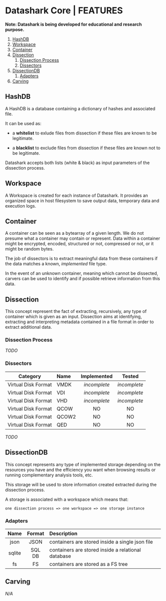 # Datashark Core | FEATURES

**Note: Datashark is being developed for educational and research purpose.**


 1. [HashDB](#hashdb)
 2. [Workspace](#workspace)
 3. [Container](#container)
 4. [Dissection](#dissection)
    1. [Dissection Process](#dissection-process)
    2. [Dissectors](#dissectors)
 5. [DissectionDB](#dissectiondb)
    1. [Adapters](#adapters)
 6. [Carving](#carving)


## HashDB

A HashDB is a database containing a dictionary of hashes and associated file.

It can be used as:

 + a **whitelist** to exlude files from dissection if these files are known to
   be legitimate.

 + a **blacklist** to exclude files from dissection if these files are known not
   to be legitimate.

Datashark accepts both lists (white & black) as input parameters of the
dissection process.

## Workspace

A Workspace is created for each instance of Datashark. It provides an organized
space in host filesystem to save output data, temporary data and execution
logs.

## Container

A container can be seen as a bytearray of a given length. We do not presume
what a container may contain or represent. Data within a container might be
encrypted, encoded, structured or not, compressed or not, or it might be
random bytes.

The job of dissectors is to extract meaningful data from these containers
if the data matches a known, _implemented_ file type.

In the event of an unknown container, meaning which cannot be dissected,
carvers can be used to identify and if possible retrieve information from this
data.

## Dissection

This concept represent the fact of extracting, recursively, any type of
container which is given as an input. Dissection aims at identifying,
extracting and interpreting metadata contained in a file format in order to
extract additional data.

### Dissection Process

_TODO_

### Dissectors

|     **Category**    | **Name** | **Implemented** |   **Tested**  |
|:-------------------:|:---------|:---------------:|:-------------:|
| Virtual Disk Format |   VMDK   |   _incomplete_  |  _incomplete_ |
| Virtual Disk Format |   VDI    |   _incomplete_  |  _incomplete_ |
| Virtual Disk Format |   VHD    |   _incomplete_  |  _incomplete_ |
| Virtual Disk Format |   QCOW   |   NO            |  NO           |
| Virtual Disk Format |   QCOW2  |   NO            |  NO           |
| Virtual Disk Format |   QED    |   NO            |  NO           |

_TODO_

## DissectionDB

This concept represents any type of implemented storage depending on the
resources you have and the efficiency you want when browsing results or
running complementary analysis tools, etc.

This storage will be used to store information created extracted during the
dissection process.

A storage is associated with a workspace which means that:

```
one dissection process => one workspace => one storage instance
```

### Adapters

| **Name** | **Format** | **Description**                                     |
|:--------:|:----------:|:----------------------------------------------------|
|   json   |    JSON    | containers are stored inside a single json file     |
|  sqlite  |   SQL DB   | containers are stored inside a relational database  |
|    fs    |     FS     | containers are stored as a FS tree                  |


## Carving

_N/A_
